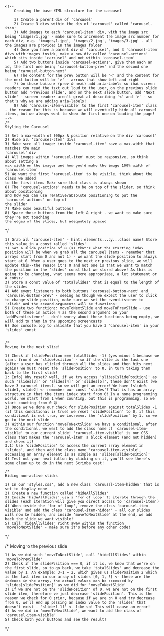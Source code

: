     <!--
        Creating the base HTML structure for the carousel
    
        1) Create a parent div of 'carousel'
        2) Create 3 divs within the div of 'carousel' called 'carousel-item'
        3) Add images to each 'carousel-item' div, with the image src being 'images/1.jpg' - make sure to increment the image src number for each div, e.g. 'images/1.jpg', 'images/2.jpg', 'images/3.jpg' - all the images are provided in the images folder
        4) Once you have a parent div of 'carousel', and 3 'carousel-item' divs with images inside, make a new div called 'carousel-actions' which sits inside 'carousel' and not within 'carousel-item'
        5) Add two buttons inside 'carousel-actions', give them each an id, the first one being 'carousel-button-prev' and the second one being 'carousel-button-next'
        6) The content for the prev button will be '<' and the content for the next button will be '>' - arrows that show left and right
        7) On those buttons (prev & next) add aria-labels so that screen readers can read the text out loud to the user, on the previous slide button add 'Previous slide', and on the next slide button, add 'Next slide' - screen readers aren't great at describing '<' and '>' - so that's why we are adding aria-labels!
        8) Add 'carousel-item-visible' to the first 'carousel-item' class - the reason for this is because we will eventually hide all carousel items, but we always want to show the first one on loading the page!   
    -->
    /*
    Styling the Carousel

    1) Set a max-width of 600px & position relative on the div 'carousel'
    2) Hide all 'carousel-item' divs
    3) Make sure all images inside 'carousel-item' have a max-width that matches the main 
    'carousel' div
    4) All images within 'carousel-item' must be responsive, so think about setting a 
    max-width on the images and how you'd make the image 100% width of 'carousel-item' 
    5) We want the first 'carousel-item' to be visible, think about the class we added 
    to the first item. Make sure that class is always shown
    6) The 'carousel-actions' needs to be on top of the slider, so think about positioning 
    and how you can use relative/absolute positioning to put the 'carousel-actions' on top of 
    the slider
    7) Make some beautiful buttons!
    8) Space those buttons from the left & right - we want to make sure they're not touching 
    the edges of the slides, but adequately spaced
*/


    1) Grab all 'carousel-item' - hint: elements...by...class name! Store this value in a const called 'slides'
    2) Set a slide position of 0 (as that's what the starting index position will be when we grab all the carousel items - remember that arrays start from 0 and not 1) - we want the slide position to always start at 0. When a user goes to the next or previous slide, we will update this--the reason it's 0 and not one is that we want to match the position in the 'slides' const that we stored above! As this is going to be changing, what seems more appropriate, a let statement or a const?
    3) Store a const value of 'totalSlides' that is equal to the length of the slides
    4) Add event listeners to both buttons 'carousel-button-next' and 'carousel-button-prev' - seeing as though we expect the user to click to change slide position, make sure we set the eventListener to 'click' and the second arguments will be functions!
    5) Create two functions: moveToNextSlide and moveToPrevSlide - use both of these in action 4 as the second argument on your 'addEventListener' - don't worry about these functions being empty, we will add to them in the upcoming screencasts
    6) Use console.log to validate that you have 3 'carousel-item' in your 'slides' const


    /*
    Moving to the next slide!
    
    1) Check if (slidePosition === totalSlides -1) (yes minus 1 because we start from 0 on 'slidePosition' - so if the slide is the last one (after a user has clicked through all the slides and then hits next again) we must reset the 'slidePosition' to 0, in turn taking them back to the first slide! 
    1: Info) Why reset? well, if we try access 'slides[slidePosition]' as such 'slides[3]' or 'slides[4]' or 'slides[5]', these don't exist (we have 3 carousel items), so we will get an error! We have [slide0, slide1, slide2] <- remember our const 'slides'? That is has an array structure in that the items index start from 0! In a none programming world, we start from 1 when counting, but this is programming, so we start counting from 0 😄
    2) Once we've done our check for slidePosition against totalSlides -1 (if this conditional is true) we reset 'slidePosition' to 0, if this conditional is not true, we increment the 'slidePosition' by 1, so we go to the next slide
    3) Within our function 'moveToNextSlide' we have a conditional, after the conditional, we want to add the class name of 'carousel-item-visible' to our current slide! 'carousel-item-visible' is our CSS class that makes the 'carousel-item' a block element (and not hidden) and shows it!
    3.1) Use 'slidePosition' to access the current array element in 'slides', and then add the class name 'carousel-item-visible', accessing an array element is as simple as 'slides[slidePosition]'
    4) Test out your next button by clicking on it, you'll see there's some clean up to do in the next Scrimba cast!

    /*
    Hiding non-active slides
    
    1) In our 'styles.css', add a new class 'carousel-item-hidden' that is set to display none
    2) Create a new function called 'hideAllSlides'
    3) Inside 'hideAllSlides' use a 'for of loop' to iterate through the slides (each iteration will give you direct access to 'carousel-item')
    4) When inside the 'for of loop', remove the class 'carousel-item-visible' and add the class 'carousel-item-hidden' - all our slides will now be hidden, and inside 'moveToNextSlide' at the end, we add back the slide we want visible!
    5) Call 'hideAllSlides' right away within the function 'moveToNextSlide' - make sure it's before any other code!
*/



/*
    Moving to the previous slide
    
    1) As we did with 'moveToNextSlide', call 'hideAllSlides' within 'moveToPrevSlide'
    2) Check if the slidePosition === 0, if it is, we know that we're on the first slide, so to go back, we take 'totalSlides' and decrease the value by 1. An example: 3-1 = 2, which gives us slidePosition 2 which is the last item in our array of slides [0, 1, 2] <- these are the indexes in the array, the actual values can be accessed by 'slides[slidePosition]' as we did for 'moveToNextSlide'
    3) If we are not on the 'slidePosition' of 0, we are not on the first slide item, therefore we just decrease 'slidePosition'. This is the reason we check for 0 prior, because if we are on 0 and try decrease from 0, we'll end up passing an index value to the 'slides' that doesn't exist - 'slides[-1]' <- like so! This will cause an error!
    4) As we did in 'moveToNextSlide', we want to add the class of 'carousel-item-visible'
    5) Check both your buttons and see the result!
*/